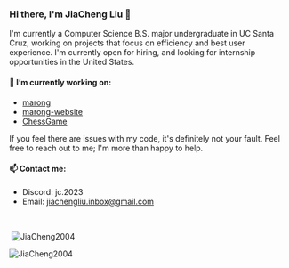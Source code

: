 ### Hi there, I'm JiaCheng Liu 👋

I'm currently a Computer Science B.S. major undergraduate in UC Santa Cruz, working on projects that focus on efficiency and best user experience. I'm currently open for hiring, and looking for internship opportunities in the United States.

#### 🔭 I’m currently working on:
  - [marong](https://github.com/JiaCheng2004/marong)
  - [marong-website](https://github.com/JiaCheng2004/marong-website)
  - [ChessGame](https://github.com/JiaCheng2004/ChessGame)

If you feel there are issues with my code, it's definitely not your fault. Feel free to reach out to me; I'm more than happy to help.
#### :mailbox: Contact me:
- Discord: jc.2023
- Email: jiachengliu.inbox@gmail.com

<br/>

<p>&nbsp;<img align="center" src="https://github-readme-stats.vercel.app/api?username=JiaCheng2004&show_icons=true" alt="JiaCheng2004" /></p>
<p><img align="left" src="https://github-readme-stats.vercel.app/api/top-langs?username=JiaCheng2004&show_icons=true&locale=en&layout=compact" alt="JiaCheng2004" /></p>
